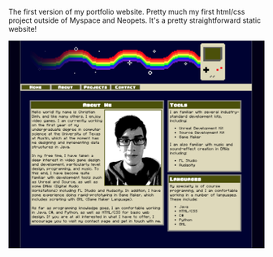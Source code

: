 The first version of my portfolio website. Pretty much my first html/css project outside of Myspace and Neopets. It's a pretty straightforward static website!

![](https://github.com/bass-dandy/portfolio-v1/blob/master/screenshot.png?raw=true)
